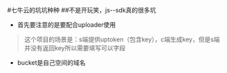#七牛云的坑坑种种
##不是开玩笑，js--sdk真的很多坑
- 首先要注意的是要配合uploader使用
>这个项目的场景是：s端提供uptoken（包含key），c端生成key，但是s端并没有返回key所以需要填写可以字段

- bucket是自己空间的域名